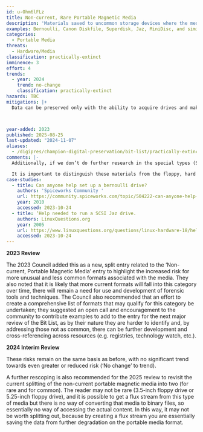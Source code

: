 ```yaml
---
id: u-Ohm6lFLz
title: Non-current, Rare Portable Magnetic Media
description: 'Materials saved to uncommon storage devices where the media is out of warranty, reader devices may no longer be supported or integrated into hardware infrastructure, and reader devices are extremely hard to acquire due to rarity: typically, more than five years old.'
examples: Bernoulli, Canon Diskfile, Superdisk, Jaz, MiniDisc, and similar
categories:
  - Portable Media
threats:
  - Hardware/Media
classification: practically-extinct
imminence: 3
effort: 4
trends:
  - year: 2024
    trend: no-change
    classification: practically-extinct
hazards: TBC
mitigations: |+
  Data can be preserved only with the ability to acquire drives and make them functional; media items must be in good working condition; original documentation can be difficult to locate, and drivers or other dependencies may be impossible to acquire; much specialized work is necessary to make drives work and transfer data; uncertainty over IPR or the presence of orphaned works.



year-added: 2023
published: 2025-08-25
last-updated: "2024-11-07"
aliases:
  - /digipres/champion-digital-preservation/bit-list/practically-extinct/bitlist-non-current-rare-portable-magnetic-media
comments: |-
  Additionally, if we don’t do further research in the special types (Such a WANG disks, Lexitron, ICL computers), that data will also be eventually lost, even if we have a flux stream. This is not really a problem for the more common types, such as IBM, which even tools like FTK Imager can convert and make accessible.

  It is important to distinguish these materials from the floppy, hard drive, and other common formats for which there are still a large number of readers available and tools have been developed (FC5025, KryoFlux). These less typical, unusual or ‘weird’ formats were momentary and ephemeral and weren't very popular, but archival data exist on them and there are very few readers available and very few tools, if any, exist to support them. There is an overall lower impact because there are few collections on these media, relatively.
case-studies:
  - title: Can anyone help set up a bernoulli drive?
    authors: 'Spiceworks Community '
    url: https://community.spiceworks.com/topic/504222-can-anyone-help-set-up-a-bernoulli-drive
    year: 2010
    accessed: 2023-10-24
  - title: ‘Help needed to run a SCSI Jaz drive.
    authors: LinuxQuestions.org
    year: 2005
    url: https://www.linuxquestions.org/questions/linux-hardware-18/help-needed-to-run-a-scsi-jaz-drive-318549/
    accessed: 2023-10-24
---
```

**2023 Review**

The 2023 Council added this as a new, split entry related to the ‘Non-current, Portable Magnetic Media’ entry to highlight the increased risk for more unusual and less common formats associated with the media. They also noted that it is likely that more current formats will fall into this category over time, there will remain a need for use and development of forensic tools and techniques. The Council also recommended that an effort to create a comprehensive list of formats that may qualify for this category be undertaken; they suggested an open call and encouragement to the community to contribute examples to add to the entry for the next major review of the Bit List, as by their nature they are harder to identify and, by addressing those not as common, there can be further development and cross-referencing across resources (e.g. registries, technology watch, etc.).

**2024 Interim Review**

These risks remain on the same basis as before, with no significant trend towards even greater or reduced risk (‘No change’ to trend).

A further rescoping is also recommended for the 2025 review to revisit the current splitting of the non-current portable magnetic media into two (for rare and for common). The reader may not be rare (3.5-inch floppy drive or 5.25-inch floppy drive), and it is possible to get a flux stream from this type of media but there is no way of converting that media to binary files, so essentially no way of accessing the actual content. In this way, it may not be worth splitting out, because by creating a flux stream you are essentially saving the data from further degradation on the portable media format.
